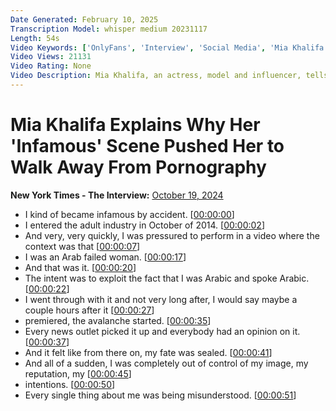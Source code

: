 ```yaml
---
Date Generated: February 10, 2025
Transcription Model: whisper medium 20231117
Length: 54s
Video Keywords: ['OnlyFans', 'Interview', 'Social Media', 'Mia Khalifa', 'TikTok', 'Instagram', 'podcast']
Video Views: 21131
Video Rating: None
Video Description: Mia Khalifa, an actress, model and influencer, tells David Marchese, host of The Interview at The New York Times, why a pornographic scene she filmed in 2014 made her feel like she no longer controlled her own image and narrative.
---
```


# Mia Khalifa Explains Why Her 'Infamous' Scene Pushed Her to Walk Away From Pornography
**New York Times - The Interview:** [October 19, 2024](https://www.youtube.com/watch?v=0_n-Kr1YfTw)
*  I kind of became infamous by accident. [[00:00:00](https://www.youtube.com/watch?v=0_n-Kr1YfTw&t=0.0s)]
*  I entered the adult industry in October of 2014. [[00:00:02](https://www.youtube.com/watch?v=0_n-Kr1YfTw&t=2.2800000000000002s)]
*  And very, very quickly, I was pressured to perform in a video where the context was that [[00:00:07](https://www.youtube.com/watch?v=0_n-Kr1YfTw&t=7.96s)]
*  I was an Arab failed woman. [[00:00:17](https://www.youtube.com/watch?v=0_n-Kr1YfTw&t=17.44s)]
*  And that was it. [[00:00:20](https://www.youtube.com/watch?v=0_n-Kr1YfTw&t=20.28s)]
*  The intent was to exploit the fact that I was Arabic and spoke Arabic. [[00:00:22](https://www.youtube.com/watch?v=0_n-Kr1YfTw&t=22.240000000000002s)]
*  I went through with it and not very long after, I would say maybe a couple hours after it [[00:00:27](https://www.youtube.com/watch?v=0_n-Kr1YfTw&t=27.84s)]
*  premiered, the avalanche started. [[00:00:35](https://www.youtube.com/watch?v=0_n-Kr1YfTw&t=35.16s)]
*  Every news outlet picked it up and everybody had an opinion on it. [[00:00:37](https://www.youtube.com/watch?v=0_n-Kr1YfTw&t=37.72s)]
*  And it felt like from there on, my fate was sealed. [[00:00:41](https://www.youtube.com/watch?v=0_n-Kr1YfTw&t=41.64s)]
*  And all of a sudden, I was completely out of control of my image, my reputation, my [[00:00:45](https://www.youtube.com/watch?v=0_n-Kr1YfTw&t=45.0s)]
*  intentions. [[00:00:50](https://www.youtube.com/watch?v=0_n-Kr1YfTw&t=50.4s)]
*  Every single thing about me was being misunderstood. [[00:00:51](https://www.youtube.com/watch?v=0_n-Kr1YfTw&t=51.84s)]
